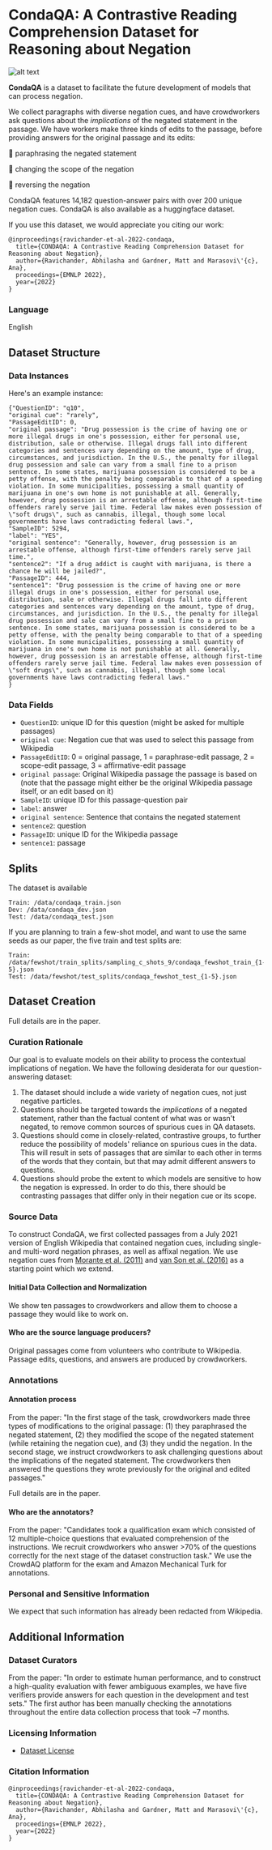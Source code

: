 # CondaQA: A Contrastive Reading Comprehension Dataset for Reasoning about Negation

![alt text](https://github.com/AbhilashaRavichander/CondaQA_Private/blob/main/CondaQA_Figure_1.png?raw=true)

**CondaQA** is a dataset to facilitate the future development of models that can process negation.  

We collect paragraphs with diverse negation cues, and have crowdworkers ask questions about the _implications_ of the negated statement in the passage.  We have workers make three kinds of edits to the passage, before providing answers for the original passage and its edits:

:pushpin: paraphrasing the negated statement

:pushpin: changing the scope of the negation

:pushpin: reversing the negation

CondaQA features 14,182 question-answer pairs with over 200 unique negation cues. CondaQA is also available as a huggingface dataset.

If you use this dataset, we would appreciate you citing our work:
    
```
@inproceedings{ravichander-et-al-2022-condaqa,
  title={CONDAQA: A Contrastive Reading Comprehension Dataset for Reasoning about Negation},
  author={‪Ravichander‬, Abhilasha and Gardner, Matt and Marasovi\'{c}, Ana},
  proceedings={EMNLP 2022},
  year={2022}
}
```

### Language 
English

## Dataset Structure

### Data Instances
Here's an example instance:

```
{"QuestionID": "q10", 
"original cue": "rarely", 
"PassageEditID": 0, 
"original passage": "Drug possession is the crime of having one or more illegal drugs in one's possession, either for personal use, distribution, sale or otherwise. Illegal drugs fall into different categories and sentences vary depending on the amount, type of drug, circumstances, and jurisdiction. In the U.S., the penalty for illegal drug possession and sale can vary from a small fine to a prison sentence. In some states, marijuana possession is considered to be a petty offense, with the penalty being comparable to that of a speeding violation. In some municipalities, possessing a small quantity of marijuana in one's own home is not punishable at all. Generally, however, drug possession is an arrestable offense, although first-time offenders rarely serve jail time. Federal law makes even possession of \"soft drugs\", such as cannabis, illegal, though some local governments have laws contradicting federal laws.", 
"SampleID": 5294, 
"label": "YES", 
"original sentence": "Generally, however, drug possession is an arrestable offense, although first-time offenders rarely serve jail time.", 
"sentence2": "If a drug addict is caught with marijuana, is there a chance he will be jailed?", 
"PassageID": 444, 
"sentence1": "Drug possession is the crime of having one or more illegal drugs in one's possession, either for personal use, distribution, sale or otherwise. Illegal drugs fall into different categories and sentences vary depending on the amount, type of drug, circumstances, and jurisdiction. In the U.S., the penalty for illegal drug possession and sale can vary from a small fine to a prison sentence. In some states, marijuana possession is considered to be a petty offense, with the penalty being comparable to that of a speeding violation. In some municipalities, possessing a small quantity of marijuana in one's own home is not punishable at all. Generally, however, drug possession is an arrestable offense, although first-time offenders rarely serve jail time. Federal law makes even possession of \"soft drugs\", such as cannabis, illegal, though some local governments have laws contradicting federal laws."
}

```

### Data Fields

* `QuestionID`: unique ID for this question (might be asked for multiple passages)
* `original cue`: Negation cue that was used to select this passage from Wikipedia
* `PassageEditID`: 0 = original passage, 1 = paraphrase-edit passage, 2 = scope-edit passage, 3 = affirmative-edit passage
* `original passage`: Original Wikipedia passage the passage is based on (note that the passage might either be the original Wikipedia passage itself, or an edit based on it)
* `SampleID`: unique ID for this passage-question pair
* `label`: answer 
* `original sentence`: Sentence that contains the negated statement
* `sentence2`: question
* `PassageID`: unique ID for the Wikipedia passage
* `sentence1`: passage 

## Splits

The dataset is available

```
Train: /data/condaqa_train.json
Dev: /data/condaqa_dev.json
Test: /data/condaqa_test.json
```

If you are planning to train a few-shot model, and want to use the same seeds as our paper, the five train and test splits are:

```
Train: /data/fewshot/train_splits/sampling_c_shots_9/condaqa_fewshot_train_{1-5}.json
Test: /data/fewshot/test_splits/condaqa_fewshot_test_{1-5}.json
```

## Dataset Creation

Full details are in the paper.


### Curation Rationale

Our goal is to evaluate models on their ability to process the contextual implications of negation. We have the following desiderata for our question-answering dataset:
1. The dataset should include a wide variety of negation cues, not just negative particles. 
2. Questions should be targeted towards the _implications_ of a negated statement, rather than the factual content of what was or wasn't negated, to remove common sources of spurious cues in QA datasets.
3. Questions should come in closely-related, contrastive groups, to further reduce the possibility of models' reliance on spurious cues in the data. This will result in sets of passages that are similar to each other in terms of the words that they contain, but that may admit different answers to questions.
4. Questions should probe the extent to which models are sensitive to how the negation is expressed. In order to do this, there should be contrasting passages that differ only in their negation cue or its scope.

### Source Data

To construct CondaQA, we first collected passages from a July 2021 version of English Wikipedia that contained negation cues, including single- and multi-word negation phrases, as well as affixal negation. We use negation cues from [Morante et al. (2011)](https://aclanthology.org/L12-1077/) and [van Son et al. (2016)](https://aclanthology.org/W16-5007/) as a starting point which we extend.

#### Initial Data Collection and Normalization

We show ten passages to crowdworkers and allow them to choose a passage they would like to work on.

#### Who are the source language producers?

Original passages come from volunteers who contribute to Wikipedia. Passage edits, questions, and answers are produced by crowdworkers. 

### Annotations

#### Annotation process

From the paper: "In the first stage of the task, crowdworkers made three types of modifications to the original passage: (1) they paraphrased the negated statement, (2) they modified the scope of the negated statement (while retaining the negation cue), and (3) they undid the negation. In the second stage, we instruct crowdworkers to ask challenging questions about the implications of the negated statement. The crowdworkers then answered the questions they wrote previously for the original and edited passages."

Full details are in the paper. 

#### Who are the annotators?

From the paper: "Candidates took a qualification exam which consisted of 12 multiple-choice questions that evaluated comprehension of the instructions. We recruit crowdworkers who answer >70% of the questions correctly for the next stage of the dataset construction task." We use the CrowdAQ platform for the exam and Amazon Mechanical Turk for annotations. 

### Personal and Sensitive Information

We expect that such information has already been redacted from Wikipedia. 

## Additional Information

### Dataset Curators

From the paper: "In order to estimate human performance, and to construct a high-quality evaluation with fewer ambiguous examples, we have five verifiers provide answers for each question in the development and test sets." The first author has been manually checking the annotations throughout the entire data collection process that took ~7 months.

### Licensing Information
* [Dataset License](LICENSE) 

### Citation Information

```
@inproceedings{ravichander-et-al-2022-condaqa,
  title={CONDAQA: A Contrastive Reading Comprehension Dataset for Reasoning about Negation},
  author={‪Ravichander‬, Abhilasha and Gardner, Matt and Marasovi\'{c}, Ana},
  proceedings={EMNLP 2022},
  year={2022}
}
```
